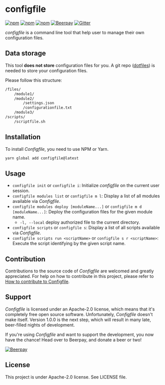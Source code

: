 # configfile

[![npm](https://img.shields.io/npm/v/configfile.svg?style=flat-square)](https://www.npmjs.com/package/configfile)
[![npm](https://img.shields.io/npm/dt/configfile.svg?style=flat-square)](https://www.npmjs.com/package/configfile)
[![npm](https://img.shields.io/npm/l/configfile.svg?style=flat-square)](https://github.com/Mindsers/configfile/blob/master/LICENSE)
[![Beerpay](https://beerpay.io/Mindsers/configfile/badge.svg?style=flat-square)](https://beerpay.io/Mindsers/configfile)
[![Gitter](https://img.shields.io/gitter/room/mindsers/configfile.svg?style=flat-square)](https://gitter.im/mindsers/configfile)

*configfile* is a command line tool that help user to manage their own configuration files.

## Data storage

This tool **does not store** configuration files for you. A git repo ([dotfiles](https://github.com/topics/dotfiles)) is needed to store your configuration files.

Please follow this structure:

```txt
/files/
    /module1/
    /module2/
        /settings.json
        /configurationfile.txt
    /module3/
/scripts/
    /scriptfile.sh
```

## Installation

To install *Configfile*, you need to use NPM or Yarn.

```bash
yarn global add configfile@latest
```

## Usage

- `configfile init` or `configfile i`: Initialize *configfile* on the current user session.
- `configfile modules list` or `configfile m l`: Display a list of all modules available via *Configfile*.
- `configfile modules deploy [moduleName...]` or `configfile m d [moduleName...]`: Deploy the configuration files for the given module name.
    - `-l, --local` deploy authorized file to the current directory.
- `configfile scripts` or `configfile s`: Display a list of all scripts available via *Configfile*.
- `configfile scripts run <scriptName>` or `configfile s r <scriptName>`: Execute the script identifying by the given script name.

## Contribution

Contributions to the source code of *Configfile* are welcomed and greatly appreciated. For help on how to contribute in this project, please refer to [How to contribute to Configfile](https://github.com/Mindsers/configfile/blob/develop/CONTRIBUTING.md).

## Support

*Configfile* is licensed under an Apache-2.0 license, which means that it's completely free open source software. Unfortunately, *Configfile* doesn't make itself. Version 1.0.0 is the next step, which will result in many late, beer-filled nights of development.

If you're using *Configfile* and want to support the development, you now have the chance! Head over to Beerpay, and donate a beer or two!

[![Beerpay](https://beerpay.io/Mindsers/configfile/badge.svg)](https://beerpay.io/Mindsers/configfile)

## License

This project is under Apache-2.0 license. See LICENSE file.
